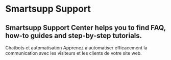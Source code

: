 # Smartsupp Support
## Smartsupp Support Center helps you to find FAQ, how-to guides and step-by-step tutorials.
Chatbots et automatisation 
Apprenez à automatiser efficacement la communication avec les visiteurs et les clients de votre site web.

